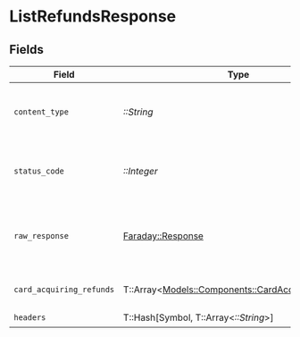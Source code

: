 # ListRefundsResponse


## Fields

| Field                                                                                           | Type                                                                                            | Required                                                                                        | Description                                                                                     |
| ----------------------------------------------------------------------------------------------- | ----------------------------------------------------------------------------------------------- | ----------------------------------------------------------------------------------------------- | ----------------------------------------------------------------------------------------------- |
| `content_type`                                                                                  | *::String*                                                                                      | :heavy_check_mark:                                                                              | HTTP response content type for this operation                                                   |
| `status_code`                                                                                   | *::Integer*                                                                                     | :heavy_check_mark:                                                                              | HTTP response status code for this operation                                                    |
| `raw_response`                                                                                  | [Faraday::Response](https://www.rubydoc.info/gems/faraday/Faraday/Response)                     | :heavy_check_mark:                                                                              | Raw HTTP response; suitable for custom response parsing                                         |
| `card_acquiring_refunds`                                                                        | T::Array<[Models::Components::CardAcquiringRefund](../../models/shared/cardacquiringrefund.md)> | :heavy_minus_sign:                                                                              | The request completed successfully.                                                             |
| `headers`                                                                                       | T::Hash[Symbol, T::Array<*::String*>]                                                           | :heavy_check_mark:                                                                              | N/A                                                                                             |